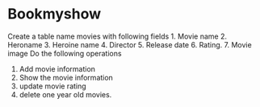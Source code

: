 # Bookmyshow

Create a table name movies with following fields 1. Movie name 2. Heroname 3. Heroine name 4.  Director 5. Release date 6. Rating. 7. Movie image
Do the following operations
1. Add movie information
2. Show the movie information
3. update movie rating
4. delete one year old movies.

